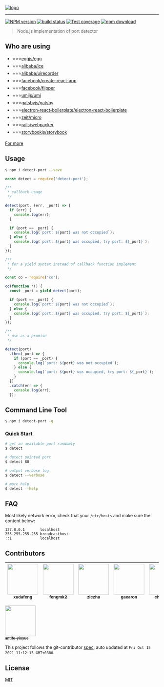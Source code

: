 [![logo][logo-image]][logo-url]

---

[![NPM version][npm-image]][npm-url]
[![build status][travis-image]][travis-url]
[![Test coverage][codecov-image]][codecov-url]
[![npm download][download-image]][download-url]

[logo-image]: ./logo.png
[logo-url]: https://npmjs.org/package/detect-port
[npm-image]: https://img.shields.io/npm/v/detect-port.svg
[npm-url]: https://npmjs.org/package/detect-port
[travis-image]: https://img.shields.io/travis/node-modules/detect-port.svg
[travis-url]: https://travis-ci.org/node-modules/detect-port
[codecov-image]: https://img.shields.io/coveralls/node-modules/detect-port.svg
[codecov-url]: https://codecov.io/gh/node-modules/detect-port
[download-image]: https://img.shields.io/npm/dm/detect-port.svg
[download-url]: https://npmjs.org/package/detect-port

> Node.js implementation of port detector

## Who are using

- ⭐⭐⭐[eggjs/egg](//github.com/eggjs/egg)
- ⭐⭐⭐[alibaba/ice](//github.com/alibaba/ice/blob/master/tools/iceworks-app/package.json)
- ⭐⭐⭐[alibaba/uirecorder](//github.com/alibaba/uirecorder)
- ⭐⭐⭐[facebook/create-react-app](//github.com/facebook/create-react-app/blob/master/packages/react-dev-utils/package.json)
- ⭐⭐⭐[facebook/flipper](//github.com/facebook/flipper)
- ⭐⭐⭐[umijs/umi](//github.com/umijs/umi/blob/master/packages/af-webpack/package.json)
- ⭐⭐⭐[gatsbyjs/gatsby](//github.com/gatsbyjs/gatsby)
- ⭐⭐⭐[electron-react-boilerplate/electron-react-boilerplate](//github.com/electron-react-boilerplate/electron-react-boilerplate)
- ⭐⭐⭐[zeit/micro](//github.com/zeit/micro)
- ⭐⭐⭐[rails/webpacker](//github.com/rails/webpacker)
- ⭐⭐⭐[storybookjs/storybook](//github.com/storybookjs/storybook)

[For more](//github.com/node-modules/detect-port/network/dependents)

## Usage

```bash
$ npm i detect-port --save
```

```javascript
const detect = require('detect-port');

/**
 * callback usage
 */

detect(port, (err, _port) => {
  if (err) {
    console.log(err);
  }

  if (port == _port) {
    console.log(`port: ${port} was not occupied`);
  } else {
    console.log(`port: ${port} was occupied, try port: ${_port}`);
  }
});

/**
 * for a yield syntax instead of callback function implement
 */

const co = require('co');

co(function *() {
  const _port = yield detect(port);

  if (port == _port) {
    console.log(`port: ${port} was not occupied`);
  } else {
    console.log(`port: ${port} was occupied, try port: ${_port}`);
  }
});

/**
 * use as a promise
 */

detect(port)
  .then(_port => {
    if (port == _port) {
      console.log(`port: ${port} was not occupied`);
    } else {
      console.log(`port: ${port} was occupied, try port: ${_port}`);
    }
  })
  .catch(err => {
    console.log(err);
  });

```

## Command Line Tool

```bash
$ npm i detect-port -g
```

### Quick Start

```bash
# get an available port randomly
$ detect

# detect pointed port
$ detect 80

# output verbose log
$ detect --verbose

# more help
$ detect --help
```

## FAQ

Most likely network error, check that your `/etc/hosts` and make sure the content below:

```
127.0.0.1       localhost
255.255.255.255 broadcasthost
::1             localhost
```

<!-- GITCONTRIBUTOR_START -->

## Contributors

|[<img src="https://avatars.githubusercontent.com/u/1011681?v=4" width="100px;"/><br/><sub><b>xudafeng</b></sub>](https://github.com/xudafeng)<br/>|[<img src="https://avatars.githubusercontent.com/u/156269?v=4" width="100px;"/><br/><sub><b>fengmk2</b></sub>](https://github.com/fengmk2)<br/>|[<img src="https://avatars.githubusercontent.com/u/1044425?v=4" width="100px;"/><br/><sub><b>ziczhu</b></sub>](https://github.com/ziczhu)<br/>|[<img src="https://avatars.githubusercontent.com/u/810438?v=4" width="100px;"/><br/><sub><b>gaearon</b></sub>](https://github.com/gaearon)<br/>|[<img src="https://avatars.githubusercontent.com/u/34906299?v=4" width="100px;"/><br/><sub><b>chnliquan</b></sub>](https://github.com/chnliquan)<br/>|[<img src="https://avatars.githubusercontent.com/u/360661?v=4" width="100px;"/><br/><sub><b>popomore</b></sub>](https://github.com/popomore)<br/>|
| :---: | :---: | :---: | :---: | :---: | :---: |
[<img src="https://avatars.githubusercontent.com/u/197375?v=4" width="100px;"/><br/><sub><b>antife-yinyue</b></sub>](https://github.com/antife-yinyue)<br/>

This project follows the git-contributor [spec](https://github.com/xudafeng/git-contributor), auto updated at `Fri Oct 15 2021 11:12:15 GMT+0800`.

<!-- GITCONTRIBUTOR_END -->

## License

[MIT](LICENSE)
